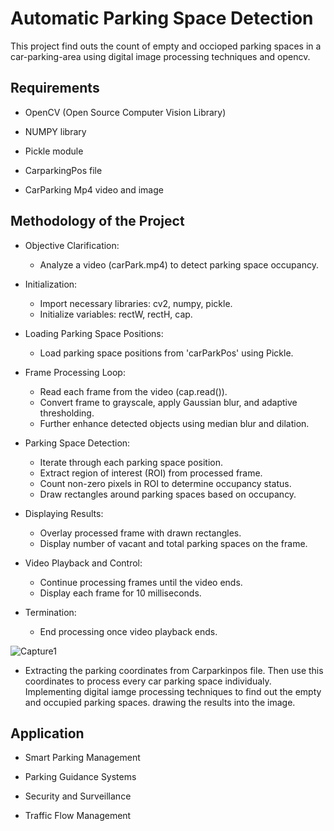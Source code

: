 
# Automatic Parking Space Detection

This project find outs the count of empty and occioped parking spaces in a car-parking-area using digital image processing techniques and opencv.


## Requirements

- OpenCV (Open Source Computer Vision Library)

- NUMPY library

- Pickle module
- CarparkingPos file 
- CarParking Mp4 video and image




## Methodology of the Project




- Objective Clarification:
   - Analyze a video (carPark.mp4) to detect parking space occupancy.
   
- Initialization:
   - Import necessary libraries: cv2, numpy, pickle.
   - Initialize variables: rectW, rectH, cap.
   
- Loading Parking Space Positions:
   - Load parking space positions from 'carParkPos' using Pickle.
   
- Frame Processing Loop:
   - Read each frame from the video (cap.read()).
   - Convert frame to grayscale, apply Gaussian blur, and adaptive thresholding.
   - Further enhance detected objects using median blur and dilation.
   
- Parking Space Detection:
   - Iterate through each parking space position.
   - Extract region of interest (ROI) from processed frame.
   - Count non-zero pixels in ROI to determine occupancy status.
   - Draw rectangles around parking spaces based on occupancy.
   
- Displaying Results:
   - Overlay processed frame with drawn rectangles.
   - Display number of vacant and total parking spaces on the frame.
   
- Video Playback and Control:
   - Continue processing frames until the video ends.
   - Display each frame for 10 milliseconds.
   
- Termination:
   - End processing once video playback ends.



![Capture1](https://github.com/Tonnydey/Automatic-Parking-Space-Detection/assets/150002822/2145d168-105e-4dec-8865-48a48197f0a4)

- Extracting the parking coordinates from Carparkinpos file. 
Then use this coordinates to process every car parking space individualy.
Implementing digital iamge processing techniques to find out the empty and occupied parking spaces.
drawing the results into the image.


## Application

- Smart Parking Management

- Parking Guidance Systems
- Security and Surveillance

- Traffic Flow Management



